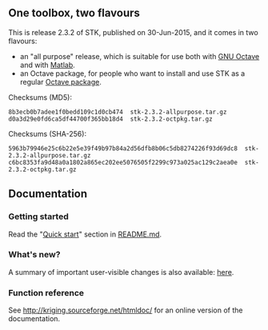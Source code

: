 ## One toolbox, two flavours

This is release 2.3.2 of STK, published on 30-Jun-2015, and it comes in two flavours:

 * an "all purpose" release, which is suitable for use both with [GNU Octave](http://www.gnu.org/software/octave/) and with [Matlab](www.mathworks.com/products/matlab/).
 * an Octave package, for people who want to install and use STK as a regular [Octave package](http://www.gnu.org/software/octave/doc/interpreter/Packages.html#Packages).

Checksums (MD5):
```
8b3ecb0b7adee1f0bedd109c1d0cb474  stk-2.3.2-allpurpose.tar.gz
d0a3d29e0fd6ca5df44700f365bb18d4  stk-2.3.2-octpkg.tar.gz
```

Checksums (SHA-256):
```
5963b79946e25c6b22e5e39f49b97b84a2d56dfb8b06c5db8274226f93d69dc8  stk-2.3.2-allpurpose.tar.gz
c6bc8353fa9d48a0a1802a865ec202ee5076505f2299c973a025ac129c2aea0e  stk-2.3.2-octpkg.tar.gz
```

## Documentation

### Getting started

Read the "[Quick start](https://github.com/stk-kriging/stk/blob/2.3.2/README.md#quick-start)" section in [README.md](https://github.com/stk-kriging/stk/blob/2.3.2/README.md).

### What's new?

A summary of important user-visible changes is also available: [here](http://kriging.sourceforge.net/htmldoc/NEWS.html).

### Function reference

See <http://kriging.sourceforge.net/htmldoc/> for an online version of the documentation.

